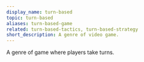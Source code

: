 ```yaml
---
display_name: turn-based
topic: turn-based
aliases: turn-based-game
related: turn-based-tactics, turn-based-strategy
short_description: A genre of video game.
---
```

A genre of game where players take turns.